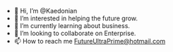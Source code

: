 - 👋 Hi, I’m @Kaedonian
- 👀 I’m interested in helping the future grow.
- 🌱 I’m currently learning about business.
- 💞️ I’m looking to collaborate on Enterprise.
- 📫 How to reach me FutureUltraPrime@hotmail.com

<!---
Kaedonian/Kaedonian is a ✨ special ✨ repository because its `README.md` (this file) appears on your GitHub profile.
You can click the Preview link to take a look at your changes.
--->
